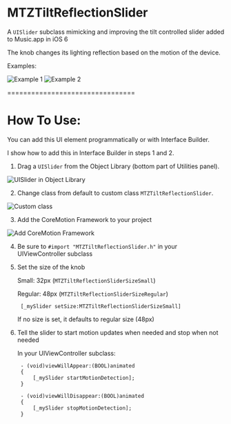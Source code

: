 # MTZTiltReflectionSlider

A `UISlider` subclass mimicking and improving the tilt controlled slider added to Music.app in iOS 6

The knob changes its lighting reflection based on the motion of the device.

Examples:

![Example 1](https://raw.githubusercontent.com/mdznr/MTZTiltReflectionSlider/master/README%20Images/Example%201.png)
![Example 2](https://raw.githubusercontent.com/mdznr/MTZTiltReflectionSlider/master/README%20Images/Example%202.png)

================================

# How To Use:

You can add this UI element programmatically or with Interface Builder.

I show how to add this in Interface Builder in steps 1 and 2.

1. Drag a `UISlider` from the Object Library (bottom part of Utilities panel).

![UISlider in Object Library](https://raw.githubusercontent.com/mdznr/MTZTiltReflectionSlider/master/README%20Images/Object%20Library.png)

2. Change class from default to custom class `MTZTiltReflectionSlider`.

![Custom class](https://raw.githubusercontent.com/mdznr/MTZTiltReflectionSlider/master/README%20Images/Custom%20Class.png)

3. Add the CoreMotion Framework to your project

![Add CoreMotion Framework](https://raw.githubusercontent.com/mdznr/MTZTiltReflectionSlider/master/README%20Images/Add%20CoreMotion%20Framework.png)

4. Be sure to `#import "MTZTiltReflectionSlider.h"` in your UIViewController subclass

5. Set the size of the knob

	Small: 32px (`MTZTiltReflectionSliderSizeSmall`)

	Regular: 48px (`MTZTiltReflectionSliderSizeRegular`)
	
		[_mySlider setSize:MTZTiltReflectionSliderSizeSmall]
	
	If no size is set, it defaults to regular size (48px)
	
6. Tell the slider to start motion updates when needed and stop when not needed
	
	In your UIViewController subclass:
		
		- (void)viewWillAppear:(BOOL)animated
		{
			[_mySlider startMotionDetection];
		}

		- (void)viewWillDisappear:(BOOL)animated
		{
			[_mySlider stopMotionDetection];
		}
